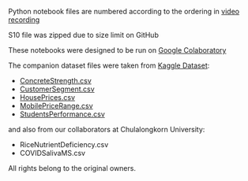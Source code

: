 Python notebook files are numbered according to the ordering in [video recording](https://www.youtube.com/playlist?list=PLJIJClalm2xOsbu69R_yRG3RPVU3gIQKa)

S10 file was zipped due to size limit on GitHub

These notebooks were designed to be run on [Google Colaboratory](https://colab.research.google.com/)

The companion dataset files were taken from [Kaggle Dataset](https://www.kaggle.com/datasets):
* [ConcreteStrength.csv](https://www.kaggle.com/datasets/sinamhd9/concrete-comprehensive-strength)
* [CustomerSegment.csv](https://www.kaggle.com/datasets/vetrirah/customer)
* [HousePrices.csv](https://www.kaggle.com/datasets/rsizem2/house-prices-ames-cleaned-dataset)
* [MobilePriceRange.csv](https://www.kaggle.com/code/vikramb/mobile-price-prediction)
* [StudentsPerformance.csv](https://www.kaggle.com/datasets/spscientist/students-performance-in-exams)

and also from our collaborators at Chulalongkorn University:
* RiceNutrientDeficiency.csv
* COVIDSalivaMS.csv

All rights belong to the original owners.
